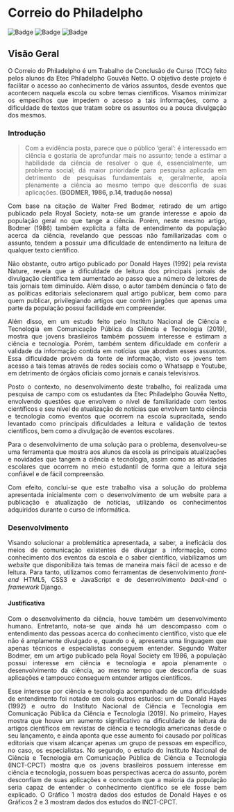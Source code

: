 # Correio do Philadelpho

![Badge](https://img.shields.io/badge/license-cps-red) ![Badge](https://img.shields.io/badge/status-quase--l%C3%A1-orange) ![Badge](https://img.shields.io/badge/python-3.6%20%7C%203.7%20%7C%203.8-blue)


## Visão Geral
<p style = "text-align: justify">O Correio do Philadelpho é um Trabalho de Conclusão de Curso (TCC) feito pelos alunos da Etec Philadelpho Gouvêa Netto. O objetivo deste projeto é facilitar o acesso ao conhecimento de vários assuntos, desde eventos que acontecem naquela escola ou sobre temas científicos. Visamos minimizar os empecilhos que impedem o acesso a tais informações, como a dificuldade de textos que tratam sobre os assuntos ou a pouca divulgação dos mesmos. </P>

### Introdução
<blockquote> <p style = "text-align: justify"> Com a evidência posta, parece que o público ‘geral’: é interessado em
ciência e gostaria de aprofundar mais no assunto; tende a estimar a
habilidade da ciência de resolver o que é, essencialmente, um
problema social; dá maior prioridade para pesquisa aplicada em detrimento de pesquisas fundamentais e, geralmente, apoia
plenamente a ciência ao mesmo tempo que desconfia de suas
aplicações. <strong>(BODMER, 1986, p.14, tradução nossa)</strong> </p> </blockquote>


<p style = "text-align: justify">Com base na citação de Walter Fred Bodmer, retirado de um artigo publicado
pela Royal Society, nota-se um grande interesse e apoio da população geral no que
tange a ciência. Porém, neste mesmo artigo, Bodmer (1986) também explicita a falta
de entendimento da população acerca da ciência, revelando que pessoas não
familiarizadas com o assunto, tendem a possuir uma dificuldade de entendimento na
leitura de qualquer texto científico. </p>
<p style = "text-align: justify">Não obstante, outro artigo publicado por Donald Hayes (1992) pela revista
Nature, revela que a dificuldade de leitura dos principais jornais de divulgação
científica tem aumentado ao passo que a número de leitores de tais jornais tem
diminuído. Além disso, o autor também denúncia o fato de as políticas editoriais
selecionarem qual artigo publicar, bem como para quem publicar, privilegiando artigos
que contêm jargões que apenas uma parte da população possui facilidade em
compreender. </p>
<p style = "text-align: justify">Além disso, em um estudo feito pelo Instituto Nacional de Ciência e Tecnologia
em Comunicação Pública da Ciência e Tecnologia (2019), mostra que jovens
brasileiros também possuem interesse e estimam a ciência e tecnologia. Porém,
também sentem dificuldade em conferir a validade da informação contida em notícias
que abordam esses assuntos. Essa dificuldade provém da fonte de informação,
visto os jovens tem acesso a tais temas através de redes sociais como o
Whatsapp e Youtube, em detrimento de órgãos oficiais como jornais e canais
televisivos. </p>
<p style = "text-align: justify">Posto o contexto, no desenvolvimento deste trabalho, foi realizada uma
pesquisa de campo com os estudantes da Etec Philadelpho Gouvêa Netto,
envolvendo questões que envolvem o nível de familiaridade com textos científicos e
seu nível de atualização de notícias que envolvem tanto ciência e tecnologia como
eventos que ocorrem na escola supracitada, sendo levantado como principais
dificuldades a leitura e validação de textos científicos, bem como a divulgação de
eventos escolares. </p>
<p style = "text-align: justify">Para o desenvolvimento de uma solução para o problema, desenvolveu-se
uma ferramenta que mostra aos alunos da escola as
principais atualizações e novidades que tangem a ciência e tecnologia, assim como 
as atividades escolares que ocorrem no meio estudantil de forma que a leitura seja
confiável e de fácil compreensão. </p>
<p style = "text-align: justify">Com efeito, conclui-se que este trabalho visa a solução do problema
apresentada inicialmente com o desenvolvimento de um website para a publicação e
atualização de notícias, utilizando os conhecimentos adquiridos durante o curso de
informática. </p>

### Desenvolvimento
<p style = "text-align: justify">Visando solucionar a problemática apresentada, a saber, a ineficácia dos meios de comunicação existentes de divulgar a informação, como conhecimento dos eventos da escola e o saber científico, viabilizamos um <i> website </i> que disponibiliza tais temas de maneira mais fácil de acesso e de leitura. Para tanto, utilizamos como ferramentas de desenvolvimento <i> front-end </i> HTML5, CSS3 e JavaScript e de desenvolvimento <i> back-end </i> o <i> framework </i> Django. </p> 
 
 <h4> Justificativa </h4>
<p style = "text-align: justify">Com o desenvolvimento da ciência, houve também um desenvolvimento
humano. Entretanto, nota-se que ainda há um descompasso com o entendimento das
pessoas acerca do conhecimento científico, visto que ele não é amplamente divulgado
e, quando o é, apresenta uma linguagem que apenas técnicos e especialistas
conseguem entender. Segundo Walter Bodmer, em um artigo publicado pela Royal
Society em 1986, a população possui interesse em ciência e tecnologia e apoia
plenamente o desenvolvimento da ciência, ao mesmo tempo que desconfia de suas
aplicações e tampouco conseguem entender artigos científicos. </p>
<p style = "text-align: justify">Esse interesse por ciência e tecnologia acompanhado de uma dificuldade de
entendimento foi notado em dois outros estudos: um de Donald Hayes (1992) e outro
do Instituto Nacional de Ciência e Tecnologia em Comunicação Pública da Ciência e
Tecnologia (2019). No primeiro, Hayes mostra que houve um aumento significativo na
dificuldade de leitura de artigos científicos em revistas de ciência e tecnologia
americanas desde o seu lançamento, e ainda aponta que esse aumento foi causado
por políticas editoriais que visam alcançar apenas um grupo de pessoas em
específico, no caso, os especialistas. No segundo, o estudo do Instituto Nacional de
Ciência e Tecnologia em Comunicação Pública de Ciência e Tecnologia (INCT-CPCT)
mostra que os jovens brasileiros possuem interesse em ciência e tecnologia, possuem
boas perspectivas acerca do assunto, porém desconfiam de suas aplicações e
concordam que a maioria da população seria capaz de entender o conhecimento 
científico se ele fosse bem explicado. O Gráfico 1 mostra dados dos estudos de
Donald Hayes e os Gráficos 2 e 3 mostram dados dos estudos do INCT-CPCT. </p>